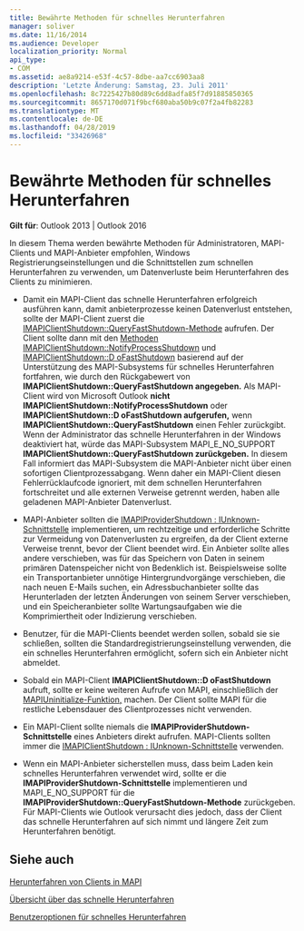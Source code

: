 ```yaml
---
title: Bewährte Methoden für schnelles Herunterfahren
manager: soliver
ms.date: 11/16/2014
ms.audience: Developer
localization_priority: Normal
api_type:
- COM
ms.assetid: ae8a9214-e53f-4c57-8dbe-aa7cc6903aa8
description: 'Letzte Änderung: Samstag, 23. Juli 2011'
ms.openlocfilehash: 8c7225427b80d89c6dd8adfa85f7d91885850365
ms.sourcegitcommit: 8657170d071f9bcf680aba50b9c07f2a4fb82283
ms.translationtype: MT
ms.contentlocale: de-DE
ms.lasthandoff: 04/28/2019
ms.locfileid: "33426968"
---
```

# <a name="best-practices-for-fast-shutdown"></a>Bewährte Methoden für schnelles Herunterfahren

  
  
**Gilt für**: Outlook 2013 | Outlook 2016 
  
In diesem Thema werden bewährte Methoden für Administratoren, MAPI-Clients und MAPI-Anbieter empfohlen, Windows Registrierungseinstellungen und die Schnittstellen zum schnellen Herunterfahren zu verwenden, um Datenverluste beim Herunterfahren des Clients zu minimieren.
  
- Damit ein MAPI-Client das schnelle Herunterfahren erfolgreich ausführen kann, damit anbieterprozesse keinen Datenverlust entstehen, sollte der MAPI-Client zuerst die [IMAPIClientShutdown::QueryFastShutdown-Methode](imapiclientshutdown-queryfastshutdown.md) aufrufen. Der Client sollte dann mit den [Methoden IMAPIClientShutdown::NotifyProcessShutdown](imapiclientshutdown-notifyprocessshutdown.md) und [IMAPIClientShutdown::D oFastShutdown](imapiclientshutdown-dofastshutdown.md) basierend auf der Unterstützung des MAPI-Subsystems für schnelles Herunterfahren fortfahren, wie durch den Rückgabewert von **IMAPIClientShutdown::QueryFastShutdown angegeben.** Als MAPI-Client wird von Microsoft Outlook **nicht IMAPIClientShutdown::NotifyProcessShutdown** oder **IMAPIClientShutdown::D oFastShutdown aufgerufen,** wenn **IMAPIClientShutdown::QueryFastShutdown** einen Fehler zurückgibt. Wenn der Administrator das schnelle Herunterfahren in der Windows deaktiviert hat, würde das MAPI-Subsystem MAPI_E_NO_SUPPORT **IMAPIClientShutdown::QueryFastShutdown zurückgeben.** In diesem Fall informiert das MAPI-Subsystem die MAPI-Anbieter nicht über einen sofortigen Clientprozessabgang. Wenn daher ein MAPI-Client diesen Fehlerrücklaufcode ignoriert, mit dem schnellen Herunterfahren fortschreitet und alle externen Verweise getrennt werden, haben alle geladenen MAPI-Anbieter Datenverlust. 
    
- MAPI-Anbieter sollten die [IMAPIProviderShutdown : IUnknown-Schnittstelle](imapiprovidershutdowniunknown.md) implementieren, um rechtzeitige und erforderliche Schritte zur Vermeidung von Datenverlusten zu ergreifen, da der Client externe Verweise trennt, bevor der Client beendet wird. Ein Anbieter sollte alles andere verschieben, was für das Speichern von Daten in seinem primären Datenspeicher nicht von Bedenklich ist. Beispielsweise sollte ein Transportanbieter unnötige Hintergrundvorgänge verschieben, die nach neuen E-Mails suchen, ein Adressbuchanbieter sollte das Herunterladen der letzten Änderungen von seinem Server verschieben, und ein Speicheranbieter sollte Wartungsaufgaben wie die Komprimiertheit oder Indizierung verschieben. 
    
- Benutzer, für die MAPI-Clients beendet werden sollen, sobald sie sie schließen, sollten die Standardregistrierungseinstellung verwenden, die ein schnelles Herunterfahren ermöglicht, sofern sich ein Anbieter nicht abmeldet.
    
- Sobald ein MAPI-Client **IMAPIClientShutdown::D oFastShutdown** aufruft, sollte er keine weiteren Aufrufe von MAPI, einschließlich der [MAPIUninitialize-Funktion,](mapiuninitialize.md) machen. Der Client sollte MAPI für die restliche Lebensdauer des Clientprozesses nicht verwenden. 
    
- Ein MAPI-Client sollte niemals die **IMAPIProviderShutdown-Schnittstelle** eines Anbieters direkt aufrufen. MAPI-Clients sollten immer die [IMAPIClientShutdown : IUnknown-Schnittstelle](imapiclientshutdowniunknown.md) verwenden. 
    
- Wenn ein MAPI-Anbieter sicherstellen muss, dass beim Laden kein schnelles Herunterfahren verwendet wird, sollte er die **IMAPIProviderShutdown-Schnittstelle** implementieren und MAPI_E_NO_SUPPORT für die **IMAPIProviderShutdown::QueryFastShutdown-Methode** zurückgeben. Für MAPI-Clients wie Outlook verursacht dies jedoch, dass der Client das schnelle Herunterfahren auf sich nimmt und längere Zeit zum Herunterfahren benötigt. 
    
## <a name="see-also"></a>Siehe auch



[Herunterfahren von Clients in MAPI](client-shutdown-in-mapi.md)
  
[Übersicht über das schnelle Herunterfahren](fast-shutdown-overview.md)
  
[Benutzeroptionen für schnelles Herunterfahren](fast-shutdown-user-options.md)

